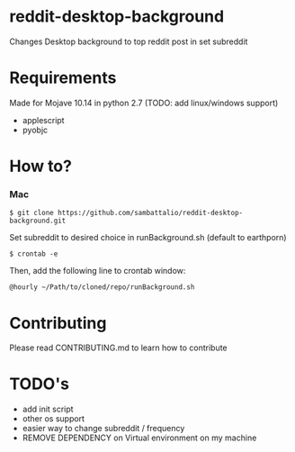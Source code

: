 # reddit-desktop-background
Changes Desktop background to top reddit post in set subreddit

# Requirements
Made for Mojave 10.14 in python 2.7 (TODO: add linux/windows support)

* applescript
* pyobjc

# How to?
### Mac

`$ git clone https://github.com/sambattalio/reddit-desktop-background.git`

Set subreddit to desired choice in runBackground.sh (default to earthporn)

`$ crontab -e`

Then, add the following line to crontab window:

`@hourly ~/Path/to/cloned/repo/runBackground.sh`

# Contributing

Please read CONTRIBUTING.md to learn how to contribute

# TODO's
* add init script
* other os support
* easier way to change subreddit / frequency
* REMOVE DEPENDENCY on Virtual environment on my machine

